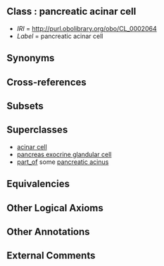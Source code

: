 
## Class : pancreatic acinar cell

 * *IRI* = http://purl.obolibrary.org/obo/CL_0002064
 * *Label* = pancreatic acinar cell

## Synonyms


## Cross-references


## Subsets


## Superclasses

 * [acinar cell](../../CL/22/CL_0000622.md)
 * [pancreas exocrine glandular cell](../../CL/99/CL_1001599.md)
 * [part_of](../../BFO/50/BFO_0000050.md) some [pancreatic acinus](../../UBERON/63/UBERON_0001263.md)

## Equivalencies


## Other Logical Axioms


## Other Annotations


## External Comments

